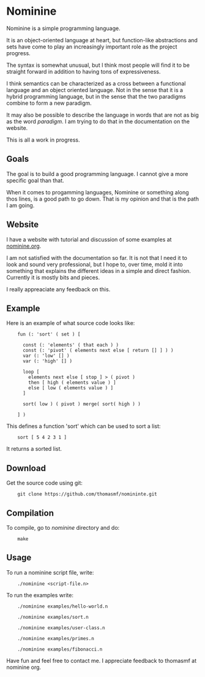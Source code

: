 Nominine
========

Nominine is a simple programming language.

It is an object-oriented language at heart,
but function-like abstractions and sets have come to play an increasingly important role as the project progress.

The syntax is somewhat unusual,
but I think most people will find it to be straight forward
in addition to having tons of expressiveness.

I think semantics can be characterized as a cross between a functional language and an object oriented language.
Not in the sense that it is a hybrid programming language,
but in the sense that the two paradigms combine to form a new paradigm.

It may also be possible to describe the language in words that are not as big as the word *paradigm*.
I am trying to do that in the documentation on the website.

This is all a work in progress.


Goals
-----

The goal is to build a good programming language.
I cannot give a more specific goal than that.

When it comes to progamming languages,
Nominine or something along thos lines,
is a good path to go down.
That is my opinion and that is the path I am going.


Website
-------

I have a website with tutorial and discussion of some examples at [nominine.org](http://nominine.org/).

I am not satisfied with the documentation so far.
It is not that I need it to look and sound very professional,
but I hope to, over time, mold it into something that explains the different ideas in a simple and direct fashion.
Currently it is mostly bits and pieces.

I really appreaciate any feedback on this.


Example
-------

Here is an example of what source code looks like:

        fun (: 'sort' ( set ) [

          const (: 'elements' ( that each ) )
          const (: 'pivot' ( elements next else [ return [] ] ) )
          var (: 'low' [] )
          var (: 'high' [] )

          loop [
            elements next else [ stop ] > ( pivot )
            then [ high ( elements value ) ]
            else [ low ( elements value ) ]
          ]

          sort( low ) ( pivot ) merge( sort( high ) )

        ] )

This defines a function 'sort' which can be used to sort a list:

        sort [ 5 4 2 3 1 ]

It returns a sorted list.


Download
---------

Get the source code using git:

        git clone https://github.com/thomasmf/nomininte.git


Compilation
-----------

To compile, go to *nominine* directory and do:

        make

Usage
-----

To run a nominine script file, write:

        ./nominine <script-file.n>

To run the examples write:

        ./nominine examples/hello-world.n

        ./nominine examples/sort.n

        ./nominine examples/user-class.n

        ./nominine examples/primes.n

        ./nominine examples/fibonacci.n


Have fun and feel free to contact me. I appreciate feedback to thomasmf at nominine org.

